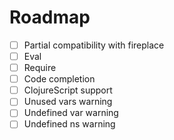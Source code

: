 # Roadmap

- [ ] Partial compatibility with fireplace
- [ ] Eval
- [ ] Require
- [ ] Code completion
- [ ] ClojureScript support
- [ ] Unused vars warning
- [ ] Undefined var warning
- [ ] Undefined ns warning
